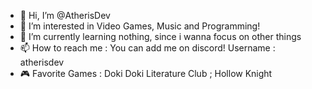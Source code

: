 - 👋 Hi, I’m @AtherisDev
- 👀 I’m interested in Video Games, Music and Programming!
- 🌱 I’m currently learning nothing, since i wanna focus on other things
- 📫 How to reach me : You can add me on discord! Username : atherisdev
- 🎮 Favorite Games : Doki Doki Literature Club ; Hollow Knight

<!---
AtherisDev/AtherisDev is a ✨ special ✨ repository because its `README.md` (this file) appears on your GitHub profile.
You can click the Preview link to take a look at your changes.
--->
